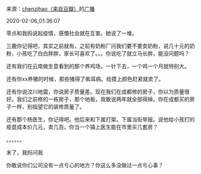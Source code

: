 来源：[chenzihao（来自豆瓣）](https://www.douban.com/people/153267456/)的[广播](https://www.douban.com/people/153267456/status/2793241436/)


2020-02-06_01:36:07


零点和我妈说起疫情，感慨社会就在互害。她说了一堆。

三鹿你记得吧，其实之前就有，之前有奶粉厂问我们要不要卖奶粉，说几十元的奶粉，小孩吃了白白胖胖，家长可喜欢了。。。你说吃了就立马长胖，能没问题吗？

还有我们在云南做生意看到的那个养鸡场，一针下去，一个鸡一个月就特别大。

还有你xx养猪的时候，那些猪得了紫耳病。给摸上颜色赶紧就卖了。

还有你说汶川地震，你说房子质量差。现在我们在成都修的房子，你以为质量很好。我们之前修的一栋房子，那个地板，我敢说两年就全部得掉。你在成都买的房子一样，别指望它的装修质量了。

还有那个杨医生，你记得吧。他后来和下属打架。下属当街举报。说他给小孩打的疫苗成本价几元，卖几百。你当一个镇上医生能在市里买几套房？

。。。。。。

末了，我妈问我

你敢说你们公司没有一点亏心的地方？你这么多没做过一点亏心事？
